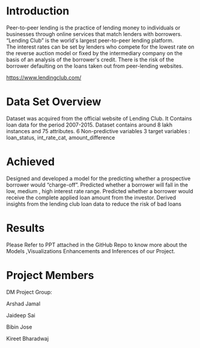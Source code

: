 # Introduction
Peer-to-peer lending is the practice of lending money to individuals or businesses through online services that match lenders with borrowers.
“Lending Club” is the world's largest peer-to-peer lending platform.
The interest rates can be set by lenders who compete for the lowest rate on the reverse auction model or fixed by the intermediary company on the basis of an analysis of the borrower's credit.
There is the risk of the borrower defaulting on the loans taken out from peer-lending websites.

https://www.lendingclub.com/

# Data Set Overview

Dataset was acquired from the official website of Lending Club. 
It Contains loan data for the period 2007-2015.
Dataset contains around 8 lakh instances and 75 attributes.
6 Non-predictive variables
3 target variables : loan_status, int_rate_cat, amount_difference


# Achieved 

Designed and developed a model for the predicting whether a prospective borrower would “charge-off”. 
Predicted whether a borrower will fall in the low, medium , high interest rate range.
Predicted whether a borrower would receive the complete applied loan amount from the investor.
Derived insights from the lending club loan data to reduce the risk of bad loans


# Results

Please Refer to PPT attached in the GitHub Repo to know more about the Models ,Visualizations Enhancements and Inferences of our Project.

# Project Members

DM Project Group:

Arshad Jamal


Jaideep Sai 


Bibin Jose 


Kireet Bharadwaj 
